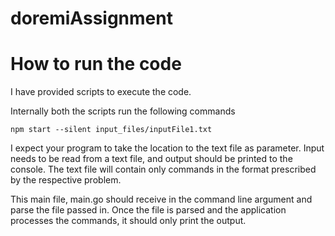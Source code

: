 # doremiAssignment


# How to run the code

I have provided scripts to execute the code. 

Internally both the scripts run the following commands 

`npm start --silent input_files/inputFile1.txt`

I expect your program to take the location to the text file as parameter. Input needs to be read from a text file, and output should be printed to the console. The text file will contain only commands in the format prescribed by the respective problem.

This main file, main.go should receive in the command line argument and parse the file passed in. Once the file is parsed and the application processes the commands, it should only print the output.

